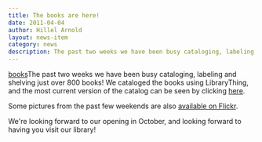 ```yaml
---
title: The books are here!
date: 2011-04-04
author: Hillel Arnold
layout: news-item
category: news
description: The past two weeks we have been busy cataloging, labeling and shelving just over 800 books!
---
```

[books](/img/IMAG0419.jpg)The past two weeks we have been busy cataloging, labeling and shelving just over 800 books! We cataloged the books using LibraryThing, and the most current version of the catalog can be seen by clicking [here](http://www.librarything.com/catalog/clbsj).

Some pictures from the past few weekends are also [available on Flickr](http://www.flickr.com/photos/58998399@N00/sets/72157626431780512/).

We're looking forward to our opening in October, and looking forward to having you visit our library!
